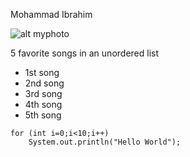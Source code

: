 Mohammad Ibrahim  

![alt myphoto](https://scontent.fjrs2-1.fna.fbcdn.net/v/t1.0-9/18581873_1161276844000978_394254094269757961_n.jpg?oh=41f409b284162cd3087dc4e7980907e6&oe=5A1D2C9A)

 5 favorite songs in an unordered list 
 * 1st song
 * 2nd song
 * 3rd song
 * 4th song
 * 5th song
 

```
for (int i=0;i<10;i++)
    System.out.println("Hello World");
```    
